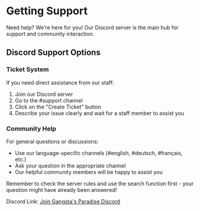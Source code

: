 # Getting Support

Need help? We're here for you! Our Discord server is the main hub for support and community interaction.

## Discord Support Options

### Ticket System
If you need direct assistance from our staff:
1. Join our Discord server
2. Go to the #support channel
3. Click on the "Create Ticket" button
4. Describe your issue clearly and wait for a staff member to assist you

### Community Help
For general questions or discussions:
- Use our language-specific channels (#english, #deutsch, #français, etc.)
- Ask your question in the appropriate channel
- Our helpful community members will be happy to assist you

Remember to check the server rules and use the search function first - your question might have already been answered!

Discord Link: [Join Gangsta's Paradise Discord](https://discord.gg/jPr7mtr5YV)
